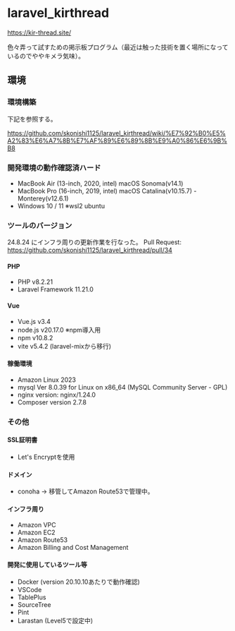 # laravel_kirthread
https://kir-thread.site/

色々弄って試すための掲示板プログラム（最近は触った技術を置く場所になっているのでややキメラ気味）。

## 環境

### 環境構築
下記を参照する。

https://github.com/skonishi1125/laravel_kirthread/wiki/%E7%92%B0%E5%A2%83%E6%A7%8B%E7%AF%89%E6%89%8B%E9%A0%86%E6%9B%B8

### 開発環境の動作確認済ハード
* MacBook Air (13-inch, 2020, intel) macOS Sonoma(v14.1)
* MacBook Pro (16-inch, 2019, intel) macOS Catalina(v10.15.7) - Monterey(v12.6.1)
* Windows 10 / 11 ※wsl2 ubuntu

### ツールのバージョン

24.8.24 にインフラ周りの更新作業を行なった。 Pull Request: https://github.com/skonishi1125/laravel_kirthread/pull/34

#### PHP
* PHP v8.2.21
* Laravel Framework 11.21.0

#### Vue
* Vue.js v3.4
* node.js v20.17.0 ※npm導入用
* npm v10.8.2
* vite v5.4.2 (laravel-mixから移行)

#### 稼働環境
* Amazon Linux 2023
* mysql  Ver 8.0.39 for Linux on x86_64 (MySQL Community Server - GPL)
* nginx version: nginx/1.24.0
* Composer version 2.7.8

### その他
#### SSL証明書
* Let's Encryptを使用

#### ドメイン
* conoha -> 移管してAmazon Route53で管理中。

#### インフラ周り
* Amazon VPC
* Amazon EC2
* Amazon Route53
* Amazon Billing and Cost Management

#### 開発に使用しているツール等
* Docker (version 20.10.10あたりで動作確認)
* VSCode
* TablePlus
* SourceTree
* Pint
* Larastan (Level5で設定中)





